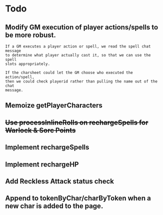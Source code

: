 
# Todo

## Modify GM execution of player actions/spells to be more robust.

    If a GM executes a player action or spell, we read the spell chat message
    to determine what player actually cast it, so that we can use the spell
    slots appropriately.

    If the charsheet could let the GM choose who executed the action/spell,
    then we could check playerid rather than pulling the name out of the chat
    message.

## Memoize getPlayerCharacters

## ~~Use processInlineRolls on rechargeSpells for Warlock & Sorc Points~~

## Implement rechargeSpells

## Implement rechargeHP

## Add Reckless Attack status check

## Append to tokenByChar/charByToken when a new char is added to the page.
